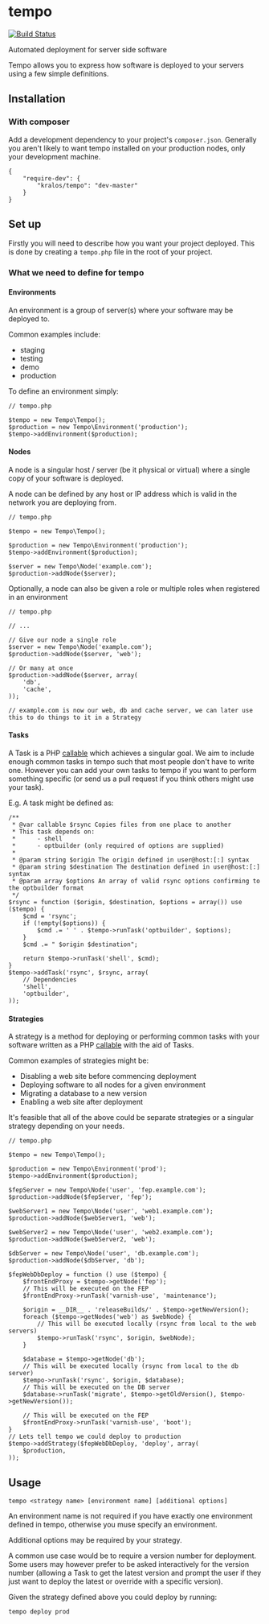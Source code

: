 # tempo

[![Build Status](https://travis-ci.org/kralos/tempo.svg?branch=master)](https://travis-ci.org/kralos/tempo)

Automated deployment for server side software

Tempo allows you to express how software is deployed to your servers using a few simple definitions.


## Installation


### With composer

Add a development dependency to your project's `composer.json`.  Generally you aren't likely to want tempo installed on your production nodes, only your development machine.

    {
        "require-dev": {
            "kralos/tempo": "dev-master"
        }
    }



## Set up

Firstly you will need to describe how you want your project deployed.  This is done by creating a `tempo.php` file in the root of your project.


### What we need to define for tempo


#### Environments

An environment is a group of server(s) where your software may be deployed to.

Common examples include:

*   staging
*   testing
*   demo
*   production

To define an environment simply:

    // tempo.php

    $tempo = new Tempo\Tempo();
    $production = new Tempo\Environment('production');
    $tempo->addEnvironment($production);


#### Nodes

A node is a singular host / server (be it physical or virtual) where a single copy of your software is deployed.

A node can be defined by any host or IP address which is valid in the network you are deploying from.

    // tempo.php

    $tempo = new Tempo\Tempo();

    $production = new Tempo\Environment('production');
    $tempo->addEnvironment($production);

    $server = new Tempo\Node('example.com');
    $production->addNode($server);


Optionally, a node can also be given a role or multiple roles when registered in an environment

    // tempo.php

    // ...

    // Give our node a single role
    $server = new Tempo\Node('example.com');
    $production->addNode($server, 'web');

    // Or many at once
    $production->addNode($server, array(
        'db',
        'cache',
    ));

    // example.com is now our web, db and cache server, we can later use this to do things to it in a Strategy


#### Tasks

A Task is a PHP [callable](http://www.php.net/manual/en/language.types.callable.php) which achieves a singular goal.  We aim to include enough common tasks in tempo such that most people don't have to write one. However you can add your own tasks to tempo if you want to perform something specific (or send us a pull request if you think others might use your task).

E.g. A task might be defined as:

    /**
     * @var callable $rsync Copies files from one place to another
     * This task depends on:
     *      - shell
     *      - optbuilder (only required of options are supplied)
     *
     * @param string $origin The origin defined in user@host:[:] syntax
     * @param string $destination The destination defined in user@host:[:] syntax
     * @param array $options An array of valid rsync options confirming to the optbuilder format
     */
    $rsync = function ($origin, $destination, $options = array()) use ($tempo) {
        $cmd = 'rsync';
        if (!empty($options)) {
            $cmd .= ' ' . $tempo->runTask('optbuilder', $options);
        }
        $cmd .= " $origin $destination";

        return $tempo->runTask('shell', $cmd);
    }
    $tempo->addTask('rsync', $rsync, array(
        // Dependencies
        'shell',
        'optbuilder',
    ));


#### Strategies

A strategy is a method for deploying or performing common tasks with your software written as a PHP [callable](http://www.php.net/manual/en/language.types.callable.php) with the aid of Tasks.

Common examples of strategies might be:

*   Disabling a web site before commencing deployment
*   Deploying software to all nodes for a given environment
*   Migrating a database to a new version
*   Enabling a web site after deployment

It's feasible that all of the above could be separate strategies or a singular strategy depending on your needs.

    // tempo.php

    $tempo = new Tempo\Tempo();

    $production = new Tempo\Environment('prod');
    $tempo->addEnvironment($production);

    $fepServer = new Tempo\Node('user', 'fep.example.com');
    $production->addNode($fepServer, 'fep');

    $webServer1 = new Tempo\Node('user', 'web1.example.com');
    $production->addNode($webServer1, 'web');

    $webServer2 = new Tempo\Node('user', 'web2.example.com');
    $production->addNode($webServer2, 'web');

    $dbServer = new Tempo\Node('user', 'db.example.com');
    $production->addNode($dbServer, 'db');

    $fepWebDbDeploy = function () use ($tempo) {
        $frontEndProxy = $tempo->getNode('fep');
        // This will be executed on the FEP
        $frontEndProxy->runTask('varnish-use', 'maintenance');

        $origin = __DIR__ . 'releaseBuilds/' . $tempo->getNewVersion();
        foreach ($tempo->getNodes('web') as $webNode) {
            // This will be executed locally (rsync from local to the web servers)
            $tempo->runTask('rsync', $origin, $webNode);
        }

        $database = $tempo->getNode('db');
        // This will be executed locally (rsync from local to the db server)
        $tempo->runTask('rsync', $origin, $database);
        // This will be executed on the DB server
        $database->runTask('migrate', $tempo->getOldVersion(), $tempo->getNewVersion());

        // This will be executed on the FEP
        $frontEndProxy->runTask('varnish-use', 'boot');
    }
    // Lets tell tempo we could deploy to production
    $tempo->addStrategy($fepWebDbDeploy, 'deploy', array(
        $production,
    ));


## Usage

    tempo <strategy name> [environment name] [additional options]

An environment name is not required if you have exactly one environment defined in tempo, otherwise you muse specify an environment.

Additional options may be required by your strategy.

A common use case would be to require a version number for deployment.  Some users may however prefer to be asked interactively for the version number (allowing a Task to get the latest version and prompt the user if they just want to deploy the latest or override with a specific version).

Given the strategy defined above you could deploy by running:

    tempo deploy prod

